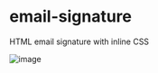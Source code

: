 # email-signature
HTML email signature with inline CSS

![image](https://user-images.githubusercontent.com/50742172/114067197-e922d580-9872-11eb-9a5c-5e834abb3b1d.png)
